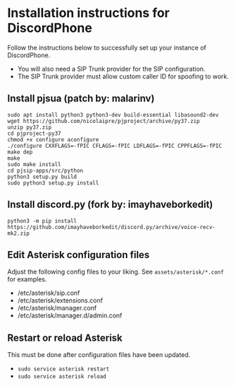 # Installation instructions for DiscordPhone
Follow the instructions below to successfully set up your instance of DiscordPhone.
- You will also need a SIP Trunk provider for the SIP configuration.
- The SIP Trunk provider must allow custom caller ID for spoofing to work.

## Install pjsua (patch by: malarinv)
```sh=
sudo apt install python3 python3-dev build-essential libasound2-dev
wget https://github.com/nicolaipre/pjproject/archive/py37.zip
unzip py37.zip
cd pjproject-py37
chmod +x configure aconfigure
./configure CXXFLAGS=-fPIC CFLAGS=-fPIC LDFLAGS=-fPIC CPPFLAGS=-fPIC
make dep
make
sudo make install
cd pjsip-apps/src/python
python3 setup.py build
sudo python3 setup.py install
```

## Install discord.py (fork by: imayhaveborkedit)
```sh=
python3 -m pip install https://github.com/imayhaveborkedit/discord.py/archive/voice-recv-mk2.zip
```

## Edit Asterisk configuration files
Adjust the following config files to your liking. See `assets/asterisk/*.conf` for examples.
- /etc/asterisk/sip.conf
- /etc/asterisk/extensions.conf
- /etc/asterisk/manager.conf
- /etc/asterisk/manager.d/admin.conf

## Restart or reload Asterisk
This must be done after configuration files have been updated.
- `sudo service asterisk restart`
- `sudo service asterisk reload`